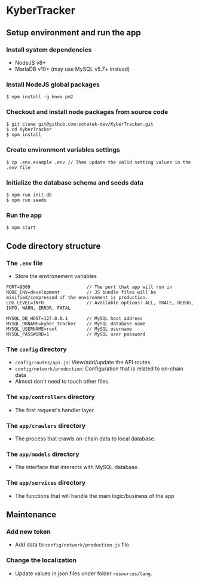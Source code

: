 # KyberTracker

## Setup environment and run the app
### Install system dependencies
- NodeJS v8+
- MariaDB v10+ (may use MySQL v5.7+ instead)

### Install NodeJS global packages
```
$ npm install -g knex pm2
```

### Checkout and install node packages from source code
```
$ git clone git@github.com:sotatek-dev/KyberTracker.git
$ cd KyberTracker
$ npm install
```

### Create environment variables settings
```
$ cp .env.example .env // Then update the valid setting values in the .env file
```

### Initialize the database schema and seeds data
```
$ npm run init-db
$ npm run seeds
```

### Run the app
```
$ npm start
```

## Code directory structure
### The `.env` file
- Store the environement variables
```
PORT=9009                     // The port that app will run in
NODE_ENV=development          // JS bundle files will be minified/compressed if the environment is production.
LOG_LEVEL=INFO                // Available options: ALL, TRACE, DEBUG, INFO, WARN, ERROR, FATAL

MYSQL_DB_HOST=127.0.0.1       // MySQL host address
MYSQL_DBNAME=kyber_tracker    // MySQL database name
MYSQL_USERNAME=root           // MySQL username
MYSQL_PASSWORD=1              // MySQL user password
```

### The `config` directory
- `config/routes/api.js`: View/add/update the API routes.
- `config/network/production`: Configuration that is related to on-chain data
- Almost don't need to touch other files.

### The `app/controllers` directory
- The first request's handler layer.

### The `app/crawlers` directory
- The process that crawls on-chain data to local database.

### The `app/models` directory
- The interface that interacts with MySQL database.

### The `app/services` directory
- The functions that will handle the main logic/business of the app

## Maintenance
### Add new token
- Add data to `config/network/production.js` file.

### Change the localization
- Update values in json files under folder `resources/lang`.
